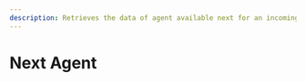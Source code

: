 ```yaml
---
description: Retrieves the data of agent available next for an incoming conversation.
---
```


# Next Agent

|  |
| :--- |



